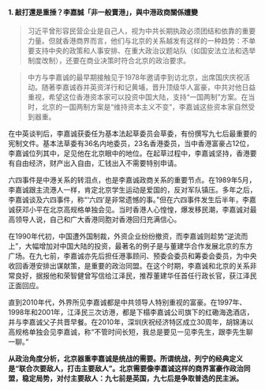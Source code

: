 #### 1. 敲打還是重捶？李嘉誠「非一般賣港」，與中港政商關係嬗變
>习近平曾形容民营企业是自己人，视为中共长期执政必须团结和依靠的重要力量。但就香港商界而言，他们与北京的关系越发有这样的一种趋势：不单要支持中央的政策和人事安排、在重大政治议题站队（如国安法立法和选举制度改制），还要在商业决策时符合北京的政治要求。

>中方与李嘉诚的最早期接触见于1978年邀请李到访北京，出席国庆庆祝活动。随著李嘉诚吞并英资洋行和记黄埔，晋升顶级华人富豪，中共对他日益重视，希望这位香港资本家可以投资中国大陆，支持“一国两制”方案。在当时，北京的一国两制方案是“维持资本主义不变”，李嘉诚这些资本家自然受到器重。

在中英谈判后，李嘉诚获委任为基本法起草委员会草委，有份撰写九七后最重要的宪制文件。基本法草委有36名内地委员，23名香港委员，当中香港富豪占12位，李嘉诚位列其中，足见他在北京眼中的地位。在起草过程中，李嘉诚坚持，香港要有自由经济，财产出入自由，汇钱出入不需要特别申请。

六四事件是中港关系的转泪点，也是李嘉诚政商关系的重要节点。在1989年5月，李嘉诚跟主流港人一样，肯定北京学生运动是爱国的，反对军队镇压。多年之后，李嘉诚谈及六四事件，称“‘六四’是非常遗憾的事。”但在六四事件发生后半年，李嘉诚获邓小平在北京高规格单独会见。当时香港人心惶惶，爆发移民潮，李嘉诚对最高领导人说，自己和广大香港同胞对香港回归充满信心。

在1990年代初，中国遭外国制裁，外资企业纷纷撤资，而李嘉诚则趁势“逆流而上”，大幅增加对中国大陆的投资，最著名的例子是与董建华合作发展北京的东方广场。在九七前，李嘉诚亦先后担任港事顾问、预委会委员和筹委会委员，为中央收回香港安排出谋献策，是重要的政治同盟。在这个时期，李嘉诚和北京的关系非常良好，据报他和荣智健曾写信给江泽民，推荐董建华任首任行政长官，获江泽民正面回应。

直到2010年代，外界所见李嘉诚都是中共领导人特别重视的富豪。在1997年、1998年和2001年，江泽民三次访港，都是下榻李嘉诚公司旗下的红磡海逸酒店，并与李嘉诚父子共晋早餐。在2010年，深圳庆祝经济特区成立30周年，胡锦涛以高规格单独会见李嘉诚，称“不管时间长短，我总是要见一见李先生，跟李先生聊一聊。”

**从政治角度分析，北京器重李嘉诚是统战的需要。所谓统战，列宁的经典定义是“联合次要敌人，打击主要敌人”。北京需要像李嘉诚这样的商界富豪作政治同盟，稳定局势，对付主要敌人：九七前是英国，九七后是争取普选的民主派。**

